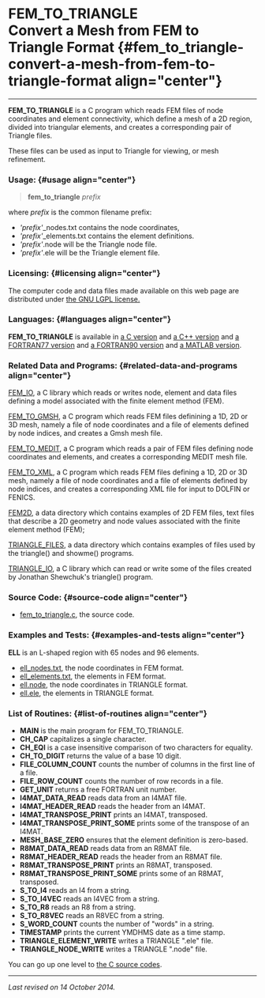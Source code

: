 FEM\_TO\_TRIANGLE\
Convert a Mesh from FEM to Triangle Format {#fem_to_triangle-convert-a-mesh-from-fem-to-triangle-format align="center"}
==========================================

------------------------------------------------------------------------

**FEM\_TO\_TRIANGLE** is a C program which reads FEM files of node
coordinates and element connectivity, which define a mesh of a 2D
region, divided into triangular elements, and creates a corresponding
pair of Triangle files.

These files can be used as input to Triangle for viewing, or mesh
refinement.

### Usage: {#usage align="center"}

> **fem\_to\_triangle** *prefix*

where *prefix* is the common filename prefix:

-   *'prefix'*\_nodes.txt contains the node coordinates,
-   *'prefix'*\_elements.txt contains the element definitions.
-   *'prefix'*.node will be the Triangle node file.
-   *'prefix'*.ele will be the Triangle element file.

### Licensing: {#licensing align="center"}

The computer code and data files made available on this web page are
distributed under [the GNU LGPL license.](../../txt/gnu_lgpl.txt)

### Languages: {#languages align="center"}

**FEM\_TO\_TRIANGLE** is available in [a C
version](../../c_src/fem_to_triangle/fem_to_triangle.html) and [a C++
version](../../cpp_src/fem_to_triangle/fem_to_triangle.html) and [a
FORTRAN77 version](../../f77_src/fem_to_triangle/fem_to_triangle.html)
and [a FORTRAN90
version](../../f_src/fem_to_triangle/fem_to_triangle.html) and [a MATLAB
version](../../m_src/fem_to_triangle/fem_to_triangle.html).

### Related Data and Programs: {#related-data-and-programs align="center"}

[FEM\_IO](../../c_src/fem_io/fem_io.html), a C library which reads or
writes node, element and data files defining a model associated with the
finite element method (FEM).

[FEM\_TO\_GMSH](../../c_src/fem_to_gmsh/fem_to_gmsh.html), a C program
which reads FEM files definining a 1D, 2D or 3D mesh, namely a file of
node coordinates and a file of elements defined by node indices, and
creates a Gmsh mesh file.

[FEM\_TO\_MEDIT](../../c_src/fem_to_medit/fem_to_medit.html), a C
program which reads a pair of FEM files defining node coordinates and
elements, and creates a corresponding MEDIT mesh file.

[FEM\_TO\_XML](../../c_src/fem_to_xml/fem_to_xml.html), a C program
which reads FEM files defining a 1D, 2D or 3D mesh, namely a file of
node coordinates and a file of elements defined by node indices, and
creates a corresponding XML file for input to DOLFIN or FENICS.

[FEM2D](../../data/fem2d/fem2d.html), a data directory which contains
examples of 2D FEM files, text files that describe a 2D geometry and
node values associated with the finite element method (FEM);

[TRIANGLE\_FILES](../../data/triangle_files/triangle_files.html), a data
directory which contains examples of files used by the triangle() and
showme() programs.

[TRIANGLE\_IO](../../c_src/triangle_io/triangle_io.html), a C library
which can read or write some of the files created by Jonathan Shewchuk's
triangle() program.

### Source Code: {#source-code align="center"}

-   [fem\_to\_triangle.c](fem_to_triangle.c), the source code.

### Examples and Tests: {#examples-and-tests align="center"}

**ELL** is an L-shaped region with 65 nodes and 96 elements.

-   [ell\_nodes.txt](ell_nodes.txt), the node coordinates in FEM format.
-   [ell\_elements.txt](ell_elements.txt), the elements in FEM format.
-   [ell.node](ell.node), the node coordinates in TRIANGLE format.
-   [ell.ele](ell.ele), the elements in TRIANGLE format.

### List of Routines: {#list-of-routines align="center"}

-   **MAIN** is the main program for FEM\_TO\_TRIANGLE.
-   **CH\_CAP** capitalizes a single character.
-   **CH\_EQI** is a case insensitive comparison of two characters for
    equality.
-   **CH\_TO\_DIGIT** returns the value of a base 10 digit.
-   **FILE\_COLUMN\_COUNT** counts the number of columns in the first
    line of a file.
-   **FILE\_ROW\_COUNT** counts the number of row records in a file.
-   **GET\_UNIT** returns a free FORTRAN unit number.
-   **I4MAT\_DATA\_READ** reads data from an I4MAT file.
-   **I4MAT\_HEADER\_READ** reads the header from an I4MAT.
-   **I4MAT\_TRANSPOSE\_PRINT** prints an I4MAT, transposed.
-   **I4MAT\_TRANSPOSE\_PRINT\_SOME** prints some of the transpose of an
    I4MAT.
-   **MESH\_BASE\_ZERO** ensures that the element definition is
    zero-based.
-   **R8MAT\_DATA\_READ** reads data from an R8MAT file.
-   **R8MAT\_HEADER\_READ** reads the header from an R8MAT file.
-   **R8MAT\_TRANSPOSE\_PRINT** prints an R8MAT, transposed.
-   **R8MAT\_TRANSPOSE\_PRINT\_SOME** prints some of an R8MAT,
    transposed.
-   **S\_TO\_I4** reads an I4 from a string.
-   **S\_TO\_I4VEC** reads an I4VEC from a string.
-   **S\_TO\_R8** reads an R8 from a string.
-   **S\_TO\_R8VEC** reads an R8VEC from a string.
-   **S\_WORD\_COUNT** counts the number of "words" in a string.
-   **TIMESTAMP** prints the current YMDHMS date as a time stamp.
-   **TRIANGLE\_ELEMENT\_WRITE** writes a TRIANGLE ".ele" file.
-   **TRIANGLE\_NODE\_WRITE** writes a TRIANGLE ".node" file.

You can go up one level to [the C source codes](../c_src.html).

------------------------------------------------------------------------

*Last revised on 14 October 2014.*
